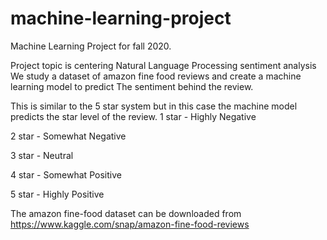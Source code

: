 # machine-learning-project
Machine Learning Project for fall 2020.  

Project topic is centering Natural Language Processing sentiment analysis
We study a dataset of amazon fine food reviews and create a machine learning model to predict The sentiment behind the review.

This is similar to the 5 star system but in this case the machine model predicts the star level of the review.
1 star - Highly Negative

2 star - Somewhat Negative

3 star - Neutral

4 star - Somewhat Positive

5 star - Highly Positive

The amazon fine-food dataset can be downloaded from https://www.kaggle.com/snap/amazon-fine-food-reviews
